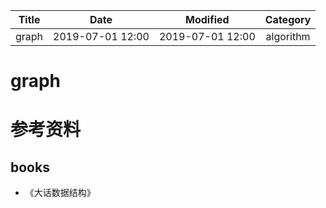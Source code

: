 | Title                | Date             | Modified         | Category          |
|:--------------------:|:----------------:|:----------------:|:-----------------:|
| graph            | 2019-07-01 12:00 | 2019-07-01 12:00 | algorithm         |


# graph





# 参考资料
## books
- 《大话数据结构》